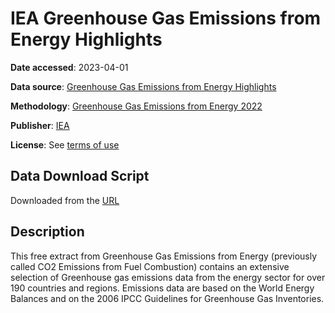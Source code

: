 # IEA Greenhouse Gas Emissions from Energy Highlights

**Date accessed**: 2023-04-01

**Data source**: [Greenhouse Gas Emissions from Energy Highlights](https://www.iea.org/data-and-statistics/data-product/greenhouse-gas-emissions-from-energy-highlights)

**Methodology**: [Greenhouse Gas Emissions from Energy 2022](https://www.iea.org/data-and-statistics/data-product/greenhouse-gas-emissions-from-energy-highlights)

**Publisher**: [IEA](https://www.iea.org/)

**License**: See [terms of use](https://www.iea.org/terms/terms-of-use-for-non-cc-material)

## Data Download Script

Downloaded from the [URL](https://www.iea.org/data-and-statistics/data-product/greenhouse-gas-emissions-from-energy-highlights)

## Description
This free extract from Greenhouse Gas Emissions from Energy (previously called CO2 Emissions from Fuel Combustion) contains an extensive selection of Greenhouse gas emissions data from the energy sector for over 190 countries and regions. Emissions data are based on the World Energy Balances and on the 2006 IPCC Guidelines for Greenhouse Gas Inventories.
